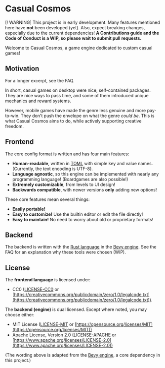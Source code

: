 # Casual Cosmos

[! WARNING]
This project is in early development. Many features mentioned here
have **not** been developed (yet). Also, expect breaking changes,
especially due to the current dependencies!
**A Contributions guide and the Code of Conduct is a WIP, so please wait to submit
pull requests.**

Welcome to Casual Cosmos, a game engine dedicated to custom casual games!

## Motivation

For a longer excerpt, see the FAQ.

In short, casual games on desktop were nice, self-contained
packages. They are nice ways to pass time, and some of them
introduced unique mechanics and reward systems.

However, mobile games have made the genre less genuine
and more pay-to-win. They don't push the envelope on
what the genre _could be_. This is what Casual Cosmos
aims to do, while actively supporting creative freedom.

## Frontend

The core config format is written and has four main features:

- **Human-readable**, written in [TOML](https://toml.io/en/) with simple
  key and value names. (Currently, the text encoding is UTF-8).
- **Language agnostic**, so this engine can be implemented with
  nearly any programming language! (Boardgames are also possible!)
- **Extremely customizable**, from levels to UI design!
- **Backwards compatible**, with newer versions **only** adding new options!

These core features mean several things:

- **Easily portable!**
- **Easy to customize!** Use the builtin editor
  or edit the file directly!
- **Easy to maintain!** No need to worry about old
  or proprietary formats!

## Backend

The backend is written with the [Rust language](https://www.rust-lang.org/)
in the [Bevy engine](https://github.com/bevyengine).
See the FAQ for an explanation why these tools were chosen (WIP).

## License

The **frontend language** is licensed under:

- CC0 ([LICENSE-CC0](LICENSE-CC0) or [https://creativecommons.org/publicdomain/zero/1.0/legalcode.txt](https://creativecommons.org/publicdomain/zero/1.0/legalcode.txt)).

The **backend (engine)** is dual licensed. Except where noted, you may choose either:

- MIT License ([LICENSE-MIT](LICENSE-MIT) or [https://opensource.org/licenses/MIT](https://opensource.org/licenses/MIT))
- Apache License, Version 2.0 ([LICENSE-APACHE](LICENSE-APACHE) or [https://www.apache.org/licenses/LICENSE-2.0](https://www.apache.org/licenses/LICENSE-2.0))

(The wording above is adapted from the [Bevy engine](https://github.com/bevyengine),
a core dependency in this project.)
